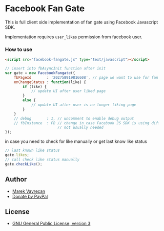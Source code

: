 # Facebook Fan Gate

This is full client side implementation of fan gate using Facebook Javascript SDK.

Implementation requires `user_likes` permission from facebook user.

### How to use
```html
<script src="facebook-fangate.js" type="text/javascript"></script>
```

```javascript
// insert into fbAsyncInit function after init
var gate = new FacebookFangate({
    fbPageId       : '202758919816608', // page we want to use for fan gate
    onChangeStatus : function(like) {
        if (like) {
            // update UI after user liked page
        }
        else {
            // update UI after user is no longer liking page
        }
    }
    // debug       : 1, // uncomment to enable debug output
    // fbInstance  : FB // change in case Facebook JS SDK is using different object
                        // not usually needed
});
```

in case you need to check for like manually or get last know like status

```javascript
// last known like status
gate.likes;
// call check like status manually
gate.checkLike();
```

## Author
- [Marek Vavrecan](mailto:vavrecan@gmail.com)
- [Donate by PayPal](https://www.paypal.com/cgi-bin/webscr?cmd=_donations&business=DX479UBWGSMUG&lc=US&item_name=Friend%20List%20Watcher&currency_code=USD&bn=PP%2dDonationsBF%3abtn_donateCC_LG%2egif%3aNonHosted)

## License
- [GNU General Public License, version 3](http://www.gnu.org/licenses/gpl-3.0.html)